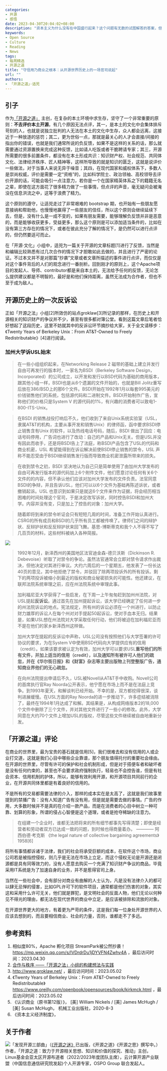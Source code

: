 ```yaml
---
categories:
- 开源
- 感悟
date: 2023-04-30T20:04:02+08:00
description: "资本主义为什么没有在中国盛行起来？这个问题有无数的试图解答的答案，但是历史是无法像计算机程序那样进行重演的，这也是科学不区分成功和失败，只有路径不同的原理所在。为什么那么多的开源项目失败了？作为非科学实验，我们需要紧盯着哪些成功的项目！它们在关键的决策方面做对了什么！当然这也不是否定了从失败中吸取教训，相反要更加强调和倡导。"
keywords:
- Open Source
- Culture
- Reading
- News
tags:
- 每周精选
- 开源之道
title: "守信用乃商业之根本：从开源世界历史上的一场官司说起"
url: ""
authors:
- 「开源之道」·适兕
---
```


## 引子

作为[「开源之道」](.) 主创，在复杂的本土环境中求生存，坚守了一个非常重要的原则：**不去评价本土开源**。有几个原因无法点评，其一，是本土的文化中会集体排斥苛刻的人，也就是说独立批判的人无法在本土的文化中生存，众人都会远离，这接近于一种放逐的惩罚；其二，更为世俗一点，那就是最关心的人才会直接/间接的指出你的错误，也就是我们通常所说的负反馈，如果不是这样的关系的话，那么就需要通过资源置换来完成这种反馈，比如请人吃饭或者干脆聘请专家；其三，开源所需要的很多前置条件，都没有在本土形成共识：知识财产权、社会规范、共同体文化、法律经济秩序、匠人精神等，这样所导致的就是知识的匮乏，这就是说评价一些做法，对于当事人来说无异于噪音；其四，在现代国家和威权体系下，多数人是崇尚权威，评价是需要一定“资格”的，比如科学院士、政治领袖、高校领导去评价开源的话，可能会吸引一点注意力，若你是一个在国家精英体系之下的籍籍无名之辈，即使在这方面花了很多精力做了一些事情，但点评的声音，毫无疑问会被淹没在信息洪流之中，这等于浪费了精力。

这个原则的遵守，让适兕走过了非常艰难的 bootstrap 期，也开始有一些朋友愿意接纳和帮助他，也慢慢地赢得了一些朋友的信任，所以这个原则会继续延续下去，但是，没有什么是一成不变的，如果有朋友需要，能够理解负反馈并非是恶意的，而是能够收获更多，受益更多，那么这个原则是可以添加适当条件的，比如在没有第三方存在的情况下，或者在彼此充分了解的情况下，是仍然可以进行点评的，但仍然要适可而止。

在「开源·文化」小组中，适兕为一篇关于开源的文章标题[1]进行了反馈，当然是和编辑比较熟悉有过几次合作的情况下才胆敢如此去做的，并且进行了严密的论证。不过本文并不是对那篇“抄袭”文章或者文章所描述的事件进行点评，而仅仅是对这个事件背后的人们的观念进行一番剖析。回到刚才的原则上，这个Apache项目的发起人、导师、contributor都是来自本土的，无法给予任何的反馈，无论怎么提供建议都是不明智的，最好是和他们保持距离，虽然无法成为合作者，但也不至于成为敌人。

## 开源历史上的一次反诉讼

正如「开源之法」小组[2]所效仿的站点groklaw[3]所记录的那样，在历史上和开源相关的知识财产的争议并不少，甚至有很多都对簿公堂。看到这篇文章后笔者恰好想起了这段历史，这里不妨就其中的反诉讼环节摘抄给大家，关于全文请移步：《Twenty Years of Berkeley Unix：From AT&T-Owned to Freely Redistributable》[4]进行阅读。

### 加州大学诉USL始末

> 在一些小组组织起来，在Networking Release 2 磁带的基础上建立并发行自由可再发行的版本时，一家名为BSDI（Berkeley Software Design，Incorporated）的公司成立，以开发和发行以BSD代码为基础的商用版本，跟其他小组一样，BSDI也是从6个遗漏的文件开始的，也就是Bill Jolitz重写后放在386/BSD上的那6个文件。BSDI开始在1992年1月以每套995美元的价钱销售他们的系统，包括源代码和二进制文件。BSDI开始制作广告，宣称他们的价格只是System V 的源代码的1%，有兴趣的消费者可以致电1-800-ITS-Unix。

> 在BSDI 的销售战役打响后不久，他们收到了来自Unix系统实验室（USL，隶属AT&T的机构，主要从事开发和销售Unix）的律师函，函中要求BSDI停止销售含有Unix 的软件，以及热线电话号码，随后，BSDI 做出了回应：电话号码停用，广告词也进行了改动：自己的产品和Unix无关。但是USL并没有因此而收手，还是将BSDI告上了法庭，称BSDI产品包含了USL的代码和商业机密，USL 希望能得到在诉讼解决前使BSDI停止销售的禁令，USL 声称不能忍受由于BSDI继续销售发行版而导致商业机密泄露所带来的损失。

> 在收到禁令之初，BSDI 坚决地认为自己只是简单使用了由加州大学发布的自由可再发行版本的源代码加上6个附件文件，他们愿意讨论任何有关6个文件的的内容，但不承认他们应该对加州大学发布的文件负责。法官同意BSDI的争辩，并且告诉USL，他们可以以6个文件为基础再陈述诉状，或者撤销起诉。USL 也意识到如果只是就这6个文件来作为证据，将会经历相当困难的时间处理这个官司，于是决定改写诉状，同时控告BSDI和加州大学。内容并没有变，只是加上了控告的对象：加州大学。

> 随着即将到来的禁令听证会只有短短几周的时间，准备工作开始认真进行。CSRG的所有成员和BSDI的几乎所有员工都被传唤了。律师们之间的辩护状、反辩护状和反反辩护状来回飞舞。基思-博斯蒂克和我个人不得不写了几百页的材料，这些材料被纳入各种简报。

![](https://i2.wp.com/klarasystems.com/wp-content/uploads/2020/10/small_history_of_freebsd_part2.png?fit=1000%2C417&ssl=1)

> 1992年12月，新泽西州的美国地区法官迪金森-德贝沃斯（Dickinson R. Debevoise）听取了对禁令的争论。虽然法官通常会立即对禁令请求作出裁决，但他决定对其进行审议。大约六周后的一个星期五，他发表了一份长达40页的意见，其中他拒绝了禁令，并驳回了除两项投诉外的所有投诉。剩下的两项投诉被缩小到最近的版权和商业秘密损失的可能性。他还建议，在联邦法院系统审理之前，应在州法院系统中审理此事。

> 加利福尼亚大学获得了一些启发，在下周一上午匆匆赶到加州州法院，对USL提起**反诉讼**。通过首先在加州提起诉讼，该大学已经确定了任何进一步的州法院诉讼的地点。宪法规定，所有州的诉讼必须在一个州进行，以防止财力雄厚的诉讼人在每个州对对手提起50起诉讼，使对手血本无归。结果是，如果USL想在州法院对大学采取任何行动，他们将被迫在加利福尼亚而不是在他们的家乡新泽西州这样做。

> 加州大学在提起的反诉讼中声称，USL公司没有按照他们与大学签署的许可协议的要求，为在System V中使用BSD代码向大学提供应有的信用（credit）。如果该要求被认定为有效，加州大学可以要求USL**重写他们的所有文件，并加上适当的信用（credit），以及通知所有被许可人他们的疏忽，并在《华尔街日报》和《财富》杂志等主要出版物上刊登整版广告，通知商业界他们的无心疏忽。**

> 在向州法院提出申请后不久，USL被Novell从AT&T手中收购。Novell公司的首席执行官Ray Noorda公开表示，他宁愿在市场上而不是在法庭上竞争。到1993年夏天，和解谈判已经开始。不幸的是，双方都挖得很深，谈判进展缓慢。在USL方面的Ray Noorda的进一步推动下，许多症结被消除了，最终在1994年1月达成了和解。其结果是，从构成网络版本2的18,000个文件中删除了三个文件，并对其他文件进行了一些小的修改。此外，大学同意在大约70个文件上增加USL的版权，尽管这些文件继续被自由地重新分发。

## 「开源之道」评论

在商业的世界里，最为宝贵的基石就是信用[5]，我们很难去和没有信用的人或企业打交道，这就是我们心目中哪些企业靠谱，那个朋友值得托付的重要社会缘由。在开源的世界里，尽管有许可的保护和社会机制形成，但是对于搭便车者和破坏者是没有任何约束的，甚至也不会要求政府强制执行，轻易也不会控告谁，但是有社会资本、信用机制的护体，所以，能够有效利用开源，和开源项目共同前行的企业，在开源共同体里都是有着良好的信用的。

不是所有的交易都需要法律的介入，那样的成本实在是太高了，这就是我们故事里提到的禁播广告：没有人知道广告有没有用，但是就是需要去做的事情。广告的作用，大多数时候并不是真的在介绍一款产品，而是在消费者的心目中树立一种可靠、划算的形象，所谓的侵占心智便是这个道理，或者是抢夺稀缺的注意力。

> 在组建一个企业时，谁都无法把将来的所有细节都事先写得清楚；即使是经营者和劳动者双方已达成一致的问题，到时候也得商量着办。
>   ———— 阿西伯德·考克斯 《the legal nature of collective bargaining agreements》1958[6]

将所有事情都诉诸于法律，我们的社会将承受巨额的成本，在软件这个市场，商业公司若是被指控侵权，则几乎是无法在市场上立足，而这个侵权无论是开源还是闭源都是具有同等效力的，没有人愿意去购买一个充满了知识财产争议的商品，毕竟采用IT系统是为了加速自身的业务，并不是惹得官司上身。

当然在一些社会中，会有部分对商业有曲解的人士认为，凡是没有法律介入的都可以肆无忌惮的侵害，比如GPL许可下的软件项目，通常都是他们伤害的对象，其实这和采用什么许可无关，他们就是罪犯，是文明社会的反面人物，他们无论以何种见不得光的理由，都无法在现代世界的商业中立足，是应该被排除和流放的对象。

在开源世界更大的地方，有着更为严苛的条件，这是我们每一位身处开源世界的人应该去想到的，而且要相信商业、社会的力量，否则，谁都走不了多远。

## 参考资料

1. 相似度80%，Apache 孵化项目 StreamPark被公然抄袭！ https://mp.weixin.qq.com/s/lVDrdrDu1jDYVFN4Zwhv4A ，最后访问时间：2023.04.30
2. [合作与秩序 ——「开源之法」小组的构建想法与实践](posts/os-license-and-copyleft/build-os-licensing-workgroup/)
3. http://www.groklaw.net/ ，最后访问时间：2023.05.02
4. 《Twenty Years of Berkeley Unix：From AT&T-Owned to Freely Redistributable》 https://www.oreilly.com/openbook/opensources/book/kirkmck.html ，最后访问时间：2023.05.02
5. 《认识商业（原书第12版）》， [美] William Nickels / [美] James McHugh / [美] Susan McHugh， 机械工业出版社，2020-8-3 
6.  《资本主义经济制度》，


## 关于作者

![](/public/kuosi-face-of-os.png)「发现开源三部曲」（[《开源之迷》](posts/book-of-open-source/the-fascinating-of-open-source/)已出版，《开源之道》《开源之思》撰写中。）作者，「开源之道：致力于开源相关思想、知识和价值的探究、推动」主创，Linux基金会亚太区开源布道者（2022/2023年度团队主席），云计算开源产业联盟（中国信息通信研究院发起)个人开源专家，OSPO Group 联合发起人。